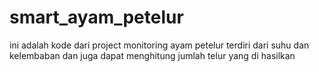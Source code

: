 # smart_ayam_petelur
ini adalah kode dari project monitoring ayam petelur terdiri dari suhu dan kelembaban dan juga dapat menghitung jumlah telur yang di hasilkan 
